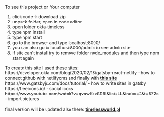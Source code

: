 To see this project on Your computer <br/>
<ol>
  <li>click code-> download zip</li>
  <li>unpack folder, open in code editor</li>
  <li>open folder okta-timeless</li>
  <li>type npm install </li>
  <li>type npm start</li>
  <li>go to the browser and type localhost:8000/</li>
  <li>you can also go to localhost:8000/admin to see admin site</li>
  <li>If site can't install try to remove folder node_modules and then type npm start again</li>
</ol>
To create this site I used these sites:
https://developer.okta.com/blog/2020/02/18/gatsby-react-netlify - how to connect github with netlifycms and finally with <a href='https://612f51f3b6119a00087ce62c--distracted-jackson-d953cb.netlify.app/'><b>this site</b></a><br/>
https://www.gatsbyjs.com/docs/tutorial/ - how to write sites in gatsby<br/>
https://freeicons.io/ - social icons<br/>
https://www.youtube.com/watch?v=qvawKezSR8I&list=LL&index=2&t=572s - import pictures<br/>
<br/>
final version will be updated also there: <a href='https://timelessworld.pl/'><b>timelessworld.pl</b></a><br/>
